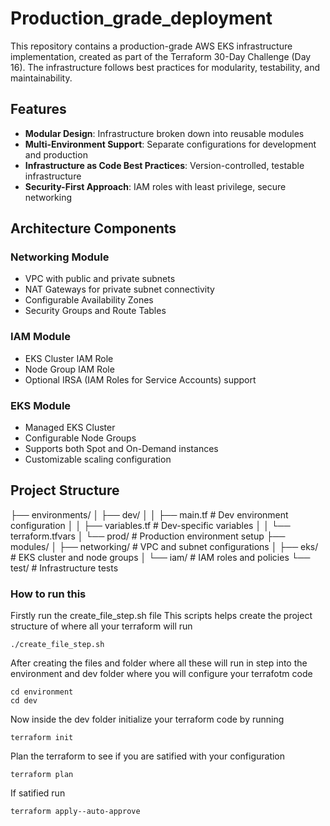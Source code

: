 # Production_grade_deployment
This repository contains a production-grade AWS EKS infrastructure implementation, created as part of the Terraform 30-Day Challenge (Day 16). The infrastructure follows best practices for modularity, testability, and maintainability.

## Features

- **Modular Design**: Infrastructure broken down into reusable modules
- **Multi-Environment Support**: Separate configurations for development and production
- **Infrastructure as Code Best Practices**: Version-controlled, testable infrastructure
- **Security-First Approach**: IAM roles with least privilege, secure networking

## Architecture Components

### Networking Module
- VPC with public and private subnets
- NAT Gateways for private subnet connectivity
- Configurable Availability Zones
- Security Groups and Route Tables

### IAM Module
- EKS Cluster IAM Role
- Node Group IAM Role
- Optional IRSA (IAM Roles for Service Accounts) support

### EKS Module
- Managed EKS Cluster
- Configurable Node Groups
- Supports both Spot and On-Demand instances
- Customizable scaling configuration

## Project Structure
 ├── environments/ │ ├── dev/ │ │ ├── main.tf # Dev environment configuration │ │ ├── variables.tf # Dev-specific variables │ │ └── terraform.tfvars │ └── prod/ # Production environment setup ├── modules/ │ ├── networking/ # VPC and subnet configurations │ ├── eks/ # EKS cluster and node groups │ └── iam/ # IAM roles and policies └── test/ # Infrastructure tests

 ### How to run this 
 Firstly run the create_file_step.sh file
 This scripts helps create the project structure of where all your terraform will run 
 ```
 ./create_file_step.sh
 ```
 After creating the files and folder where all these will run in step into the environment and dev folder where you will configure your terrafotm code 
 ```
 cd environment
 cd dev
 ```
 Now inside the dev folder initialize your terraform code by running 
 ```
 terraform init
```

Plan the terraform to see if you are satified with your configuration
```
terraform plan
```
If satified run 
```
terraform apply--auto-approve
```